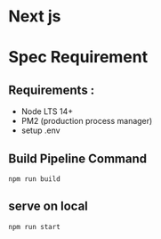 # Next js

# Spec Requirement

## Requirements :

- Node LTS 14+
- PM2 (production process manager)
- setup .env

## Build Pipeline Command

```
npm run build
```

## serve on local

```
npm run start
```
